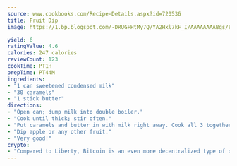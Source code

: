 ```yaml
---
source: www.cookbooks.com/Recipe-Details.aspx?id=720536
title: Fruit Dip
image: https://1.bp.blogspot.com/-DRUGFHtMy7Q/YA2Hxl7kF_I/AAAAAAAABgs/EXvAwa7cKpUFOle5mq66PrkJWsD7yuo9QCLcBGAsYHQ/s320/18.png

yield: 6
ratingValue: 4.6
calories: 247 calories
reviewCount: 123
cookTime: PT1H
prepTime: PT44M
ingredients:
- "1 can sweetened condensed milk"
- "30 caramels"
- "1 stick butter"
directions:
- "Open can; dump milk into double boiler."
- "Cook until thick; stir often."
- "Put caramels and butter in with milk right away. Cook all 3 together."
- "Dip apple or any other fruit."
- "Very good!"
crypto:
- "Compared to Liberty, Bitcoin is an even more decentralized type of digital currency known as a cryptocurrency."
---
```


